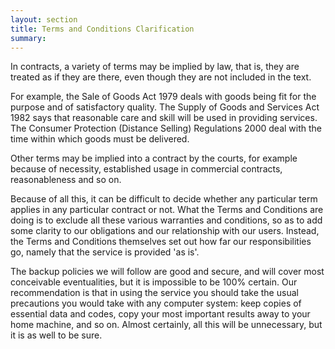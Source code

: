 ```yaml
---
layout: section
title: Terms and Conditions Clarification
summary:
---
```


In contracts, a variety of terms may be implied by law, that is, they
are treated as if they are there, even though they are not included in
the text.

For example, the Sale of Goods Act 1979 deals with goods being fit for
the purpose and of satisfactory quality. The Supply of Goods and
Services Act 1982 says that reasonable care and skill will be used in
providing services. The Consumer Protection (Distance Selling)
Regulations 2000 deal with the time within which goods must be
delivered.

Other terms may be implied into a contract by the courts, for example
because of necessity, established usage in commercial contracts,
reasonableness and so on.

Because of all this, it can be difficult to decide whether any
particular term applies in any particular contract or not. What the
Terms and Conditions are doing is to exclude all these various
warranties and conditions, so as to add some clarity to our obligations
and our relationship with our users. Instead, the Terms and Conditions
themselves set out how far our responsibilities go, namely that the
service is provided 'as is'.

The backup policies we will follow are good and secure, and will cover
most conceivable eventualities, but it is impossible to be 100% certain.
Our recommendation is that in using the service you should take the
usual precautions you would take with any computer system: keep copies
of essential data and codes, copy your most important results away to
your home machine, and so on. Almost certainly, all this will be
unnecessary, but it is as well to be sure.
